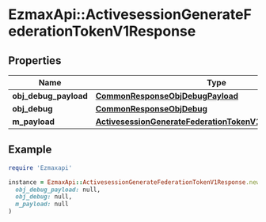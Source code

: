 # EzmaxApi::ActivesessionGenerateFederationTokenV1Response

## Properties

| Name | Type | Description | Notes |
| ---- | ---- | ----------- | ----- |
| **obj_debug_payload** | [**CommonResponseObjDebugPayload**](CommonResponseObjDebugPayload.md) |  |  |
| **obj_debug** | [**CommonResponseObjDebug**](CommonResponseObjDebug.md) |  | [optional] |
| **m_payload** | [**ActivesessionGenerateFederationTokenV1ResponseMPayload**](ActivesessionGenerateFederationTokenV1ResponseMPayload.md) |  |  |

## Example

```ruby
require 'Ezmaxapi'

instance = EzmaxApi::ActivesessionGenerateFederationTokenV1Response.new(
  obj_debug_payload: null,
  obj_debug: null,
  m_payload: null
)
```

